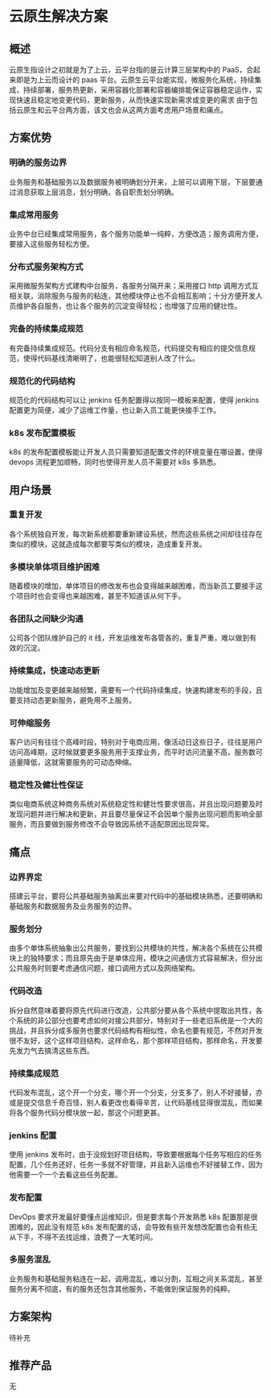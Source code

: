 # 云原生解决方案

## 概述

云原生指设计之初就是为了上云，云平台指的是云计算三层架构中的 PaaS，合起来即是为上云而设计的 paas 平台。云原生云平台能实现，微服务化系统，持续集成，持续部署，服务热更新，采用容器化部署和容器编排能保证容器稳定运作，实现快速且稳定地变更代码，更新服务，从而快速实现新需求或变更的需求
由于包括云原生和云平台两方面，该文也会从这两方面考虑用户场景和痛点。


## 方案优势

### 明确的服务边界
业务服务和基础服务以及数据服务被明确划分开来，上层可以调用下层，下层要通过消息获取上层消息，划分明确，各自职责划分明确。

### 集成常用服务
业务中台已经集成常用服务，各个服务功能单一纯粹，方便改造；服务调用方便，要接入这些服务轻松方便。

### 分布式服务架构方式
采用微服务架构方式建构中台服务，各服务分隔开来；采用接口 http 调用方式互相关联，消除服务与服务的粘连，其他模块停止也不会相互影响；十分方便开发人员维护各自服务，也让各个服务的沉淀变得轻松；也增强了应用的健壮性。

### 完备的持续集成规范
有完备持续集成规范。代码分支有相应命名规范，代码提交有相应的提交信息规范，使得代码基线清晰明了，也能很轻松知道别人改了什么。

### 规范化的代码结构
规范化的代码结构可以让 jenkins 任务配置得以按同一模板来配置，使得 jenkins 配置更为简便，减少了运维工作量，也让新入员工能更快接手工作。

### k8s 发布配置模板
k8s 的发布配置模板能让开发人员只需要知道配置文件的环境变量在哪设置，使得 devops 流程更加顺畅，同时也使得开发人员不需要对 k8s 多熟悉。


## 用户场景

### 重复开发
各个系统独自开发，每次新系统都要重新建设系统，然而这些系统之间却往往存在类似的模块，这就造成每次都要写类似的模块，造成重复开发。

### 多模块单体项目维护困难
随着模块的增加，单体项目的修改发布也会变得越来越困难，而当新员工要接手这个项目时也会变得也来越困难，甚至不知道该从何下手。

### 各团队之间缺少沟通
公司各个团队维护自己的 it 线，开发运维发布各管各的，重复严重，难以做到有效的沉淀。

### 持续集成，快速动态更新
功能增加及变更越来越频繁，需要有一个代码持续集成，快速构建发布的手段，且要支持动态更新服务，避免用不上服务。

### 可伸缩服务
客户访问有往往个高峰时段，特别对于电商应用，像活动日这些日子，往往是用户访问高峰期，这时候就要更多服务用于支撑业务，而平时访问流量不高，服务数可适量降低，这就需要服务的可动态伸缩。

### 稳定性及健壮性保证
类似电商系统这种商务系统对系统稳定性和健壮性要求很高，并且出现问题要及时发现问题并进行解决和更新，并且要尽量保证不会因单个服务出现问题而影响全部服务，而且要做到服务修改不会导致因系统不适配原因出现异常。

## 痛点

### 边界界定
搭建云平台，要将公共基础服务抽离出来要对代码中的基础模块熟悉，还要明确和基础服务和数据服务及业务服务的边界。

### 服务划分
由多个单体系统抽象出公共服务，要找到公共模块的共性，解决各个系统在公共模块上的独特要求；而且原先由于是单体应用，模块之间通信方式容易解决，但分出公共服务时则要考虑通信问题，接口调用方式以及网络架构。

### 代码改造
拆分自然意味着要将原先代码进行改造，公共部分要从各个系统中提取出共性，各个系统的非公部分也要考虑如何对接公共部分，特别对于一些老旧系统是一个大的挑战，并且拆分成多服务也要求代码结构有相似性，命名也要有规范，不然对开发很不友好，这个这样项目结构，这样命名，那个那样项目结构，那样命名，开发要先发力气去搞清这些东西。

### 持续集成规范
代码发布混乱，这个开一个分支，哪个开一个分支，分支多了，别人不好接替，亦或是提交信息千奇百怪，别人看更改也看得辛苦，让代码基线显得很混乱，而如果将各个服务代码分模块放一起，那这个问题更甚。

### jenkins 配置
使用 jenkins 发布时，由于没规划好项目结构，导致要根据每个任务写相应的任务配置，几个任务还好，任务一多就不好管理，并且新入运维也不好接替工作，因为他需要一个一个去看这些任务配置。

### 发布配置
DevOps 要求开发最好要懂点运维知识，但是要求每个开发熟悉 k8s 配置那是很困难的，因此没有规范 k8s 发布配置的话，会导致有些开发想改配置也会有些无从下手，不得不去找运维，浪费了一大笔时间。

### 多服务混乱
业务服务和基础服务粘连在一起，调用混乱，难以分割，互相之间关系混乱，甚至服务分离不彻底，有的服务还包含其他服务，不能做到保证服务的纯粹。

## 方案架构

待补充

## 推荐产品

无
